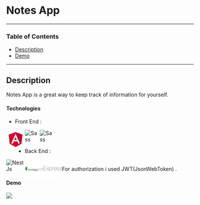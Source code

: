 # Notes App


---

### Table of Contents


- [Description](#description)
- [Demo](#demo)
---

## Description
Notes App  is a great way to keep track of information for yourself.

#### Technologies
- Front End : 

 <img align="left" alt="Angular" width="50px" src="https://raw.githubusercontent.com/github/explore/80688e429a7d4ef2fca1e82350fe8e3517d3494d/topics/angular/angular.png" />
 <img align="left" alt="Sass" width="40px" src="https://upload.wikimedia.org/wikipedia/commons/thumb/9/96/Sass_Logo_Color.svg/1200px-Sass_Logo_Color.svg.png" />
 <img align="left" alt="Sass" width="40px" src="https://cdn.jsdelivr.net/gh/angular-material-extensions/pages@master/assets/angular-material-extensions-logo.png" />

<br/><br/>
- Back End : 
 <img align="left" alt="NestJs" width="50px" src="https://iconape.com/wp-content/files/ed/351308/svg/nestjs-seeklogo.com.svg" />
<img align="left" alt="MongoDB" width="50px" src="https://raw.githubusercontent.com/github/explore/80688e429a7d4ef2fca1e82350fe8e3517d3494d/topics/mongodb/mongodb.png" />
<img align="left" alt="expressJs" width="50px" src="https://raw.githubusercontent.com/github/explore/80688e429a7d4ef2fca1e82350fe8e3517d3494d/topics/express/express.png" /><br/>
 For authorization i used JWT(JsonWebToken) .


#### Demo
![](https://github.com/Ramy99-dev/Notes-App/blob/main/20211113_232430%20(2).gif)










  
